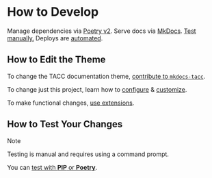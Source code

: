# How to Develop

Manage dependencies via [Poetry v2](https://python-poetry.org/). Serve docs via [MkDocs](https://www.mkdocs.org/). [Test manually.](#testing) Deploys are [automated](./PUBLISHING.md).

## How to Edit the Theme

To change the TACC documentation theme, [contribute to `mkdocs-tacc`](https://github.com/TACC/mkdocs-tacc/blob/main/CONTRIBUTING.md).

To change just this project, learn how to [configure](https://tacc.github.io/mkdocs-tacc/configure) & [customize](https://tacc.github.io/mkdocs-tacc/customize).

To make functional changes, [use extensions](https://tacc.github.io/mkdocs-tacc/extensions/).

## How to Test Your Changes

> [!NOTE]
> Testing is manual and requires using a command prompt.

You can [test with **PIP** or **Poetry**](https://tacc.github.io/mkdocs-tacc/test/#test-locally).
